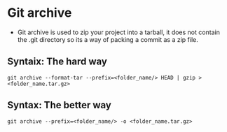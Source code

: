 # Git archive

- Git archive is used to zip your project into a tarball, it does not contain the .git directory so its a way of packing a commit as a zip file.

## Syntaix: The hard way   

```
git archive --format-tar --prefix=<folder_name/> HEAD | gzip > <folder_name.tar.gz>
```

## Syntax: The better way

```
git archive --prefix=<folder_name/> -o <folder_name.tar.gz>
```


